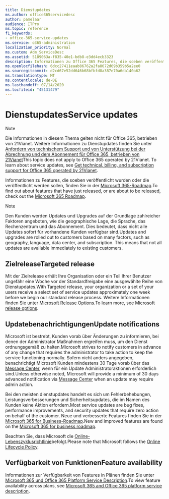 ```yaml
---
title: Dienstupdates
ms.author: office365servicedesc
author: pamelaar
audience: ITPro
ms.topic: reference
f1_keywords:
- office-365-service-updates
ms.service: o365-administration
localization_priority: Normal
ms.custom: Adm_ServiceDesc
ms.assetid: 5189063a-f835-40e1-bdb8-e3dd4ecb3323
description: Informationen zu Office 365 Features, die soeben veröffentlicht wurden oder die veröffentlicht werden sollen, finden Sie in der Microsoft 365-Roadmap.
ms.openlocfilehash: 6dcc27411eaab86762a2fa8672d69b359b5a2ee0
ms.sourcegitcommit: d2cd67e52dd646b68bfbfd8a387e70a6da140a62
ms.translationtype: MT
ms.contentlocale: de-DE
ms.lasthandoff: 07/14/2020
ms.locfileid: "45131479"
---
```

# <a name="service-updates"></a><span data-ttu-id="9d18b-103">Dienstupdates</span><span class="sxs-lookup"><span data-stu-id="9d18b-103">Service updates</span></span>

> [!NOTE]
> <span data-ttu-id="9d18b-p101">Die Informationen in diesem Thema gelten nicht für Office 365, betrieben von 21Vianet. Weitere Informationen zu Dienstupdates finden Sie unter [Anfordern von technischem Support und von Unterstützung bei der Abrechnung und dem Abonnement für Office 365, betrieben von 21Vianet](https://go.microsoft.com/fwlink/?LinkID=733350&amp;clcid=0x409)</span><span class="sxs-lookup"><span data-stu-id="9d18b-p101">This topic does not apply to Office 365 operated by 21Vianet. To learn about service updates, see [Get technical, billing, and subscription support for Office 365 operated by 21Vianet](https://go.microsoft.com/fwlink/?LinkID=733350&amp;clcid=0x409).</span></span> 
  
<span data-ttu-id="9d18b-106">Informationen zu Features, die soeben veröffentlicht wurden oder die veröffentlicht werden sollen, finden Sie in der [Microsoft 365-Roadmap](https://go.microsoft.com/fwlink/?LinkId=509914).</span><span class="sxs-lookup"><span data-stu-id="9d18b-106">To find out about features that have just released, or are about to be released, check out the [Microsoft 365 Roadmap](https://go.microsoft.com/fwlink/?LinkId=509914).</span></span>
  
> [!NOTE]
> <span data-ttu-id="9d18b-p102">Den Kunden werden Updates und Upgrades auf der Grundlage zahlreicher Faktoren angeboten, wie die geographische Lage, die Sprache, das Rechenzentrum und das Abonnement. Dies bedeutet, dass nicht alle Updates sofort für vorhandene Kunden verfügbar sind.</span><span class="sxs-lookup"><span data-stu-id="9d18b-p102">Updates and upgrades are rolled out to customers based on many factors, such as geography, language, data center, and subscription. This means that not all updates are available immediately to existing customers.</span></span> 
  
## <a name="targeted-release"></a><span data-ttu-id="9d18b-109">Zielrelease</span><span class="sxs-lookup"><span data-stu-id="9d18b-109">Targeted release</span></span>

<span data-ttu-id="9d18b-110">Mit der Zielrelease erhält Ihre Organisation oder ein Teil Ihrer Benutzer ungefähr eine Woche vor der Standardfreigabe eine ausgewählte Reihe von Dienstupdates.</span><span class="sxs-lookup"><span data-stu-id="9d18b-110">With Targeted release, your organization or a set of your users receive a select set of service updates approximately one week before we begin our standard release process.</span></span> <span data-ttu-id="9d18b-111">Weitere Informationen finden Sie unter [Microsoft Release Options](https://docs.microsoft.com/office365/admin/manage/release-options-in-office-365?view=o365-worldwide).</span><span class="sxs-lookup"><span data-stu-id="9d18b-111">To learn more, see [Microsoft release options](https://docs.microsoft.com/office365/admin/manage/release-options-in-office-365?view=o365-worldwide).</span></span> 
  
## <a name="update-notifications"></a><span data-ttu-id="9d18b-112">Updatebenachrichtigungen</span><span class="sxs-lookup"><span data-stu-id="9d18b-112">Update notifications</span></span>

<span data-ttu-id="9d18b-113">Microsoft ist bestrebt, Kunden vorab über Änderungen zu informieren, bei denen der Administrator Maßnahmen ergreifen muss, um den Dienst ordnungsgemäß zu halten.</span><span class="sxs-lookup"><span data-stu-id="9d18b-113">Microsoft strives to notify customers in advance of any change that requires the administrator to take action to keep the service functioning normally.</span></span> <span data-ttu-id="9d18b-114">Sofern nicht anders angegeben, benachrichtigt Microsoft Kunden mindestens 30 Tage vorab über das [Message Center](https://docs.microsoft.com/office365/admin/manage/message-center?view=o365-worldwide), wenn für ein Update Administratoraktionen erforderlich sind.</span><span class="sxs-lookup"><span data-stu-id="9d18b-114">Unless otherwise noted, Microsoft will provide a minimum of 30 days advanced notification via [Message Center](https://docs.microsoft.com/office365/admin/manage/message-center?view=o365-worldwide) when an update may require admin action.</span></span> 
  
<span data-ttu-id="9d18b-115">Bei den meisten dienstupdates handelt es sich um Fehlerbehebungen, Leistungsverbesserungen und Sicherheitsupdates, die im Namen des Kunden keine Aktion erfordern.</span><span class="sxs-lookup"><span data-stu-id="9d18b-115">Most service updates are bug fixes, performance improvements, and security updates that require zero action on behalf of the customer.</span></span> <span data-ttu-id="9d18b-116">Neue und verbesserte Features finden Sie in der [Microsoft 365 for Business-Roadmap](https://roadmap.office.com/).</span><span class="sxs-lookup"><span data-stu-id="9d18b-116">New and improved features are found on the [Microsoft 365 for business roadmap](https://roadmap.office.com/).</span></span>
  
<span data-ttu-id="9d18b-117">Beachten Sie, dass Microsoft die [Online-Lebenszyklusrichtlinie](https://support.microsoft.com/lifecycle#gp/osslpolicy)befolgt.</span><span class="sxs-lookup"><span data-stu-id="9d18b-117">Please note that Microsoft follows the [Online Lifecycle Policy](https://support.microsoft.com/lifecycle#gp/osslpolicy).</span></span>
  
## <a name="feature-availability"></a><span data-ttu-id="9d18b-118">Verfügbarkeit von Funktionen</span><span class="sxs-lookup"><span data-stu-id="9d18b-118">Feature availability</span></span>

<span data-ttu-id="9d18b-119">Informationen zur Verfügbarkeit von Features in Plänen finden Sie unter [Microsoft 365 und Office 365 Platform Service Description](office-365-platform-service-description.md).</span><span class="sxs-lookup"><span data-stu-id="9d18b-119">To view feature availability across plans, see [Microsoft 365 and Office 365 platform service description](office-365-platform-service-description.md).</span></span>
  

